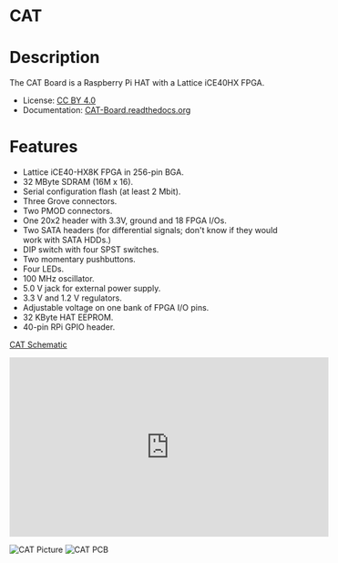 # CAT


# Description

The CAT Board is a Raspberry Pi HAT with a Lattice iCE40HX FPGA.

* License: [CC BY 4.0](http://creativecommons.org/licenses/by/4.0/legalcode)
* Documentation: [CAT-Board.readthedocs.org](https://CAT-Board.readthedocs.org)


# Features

* Lattice iCE40-HX8K FPGA in 256-pin BGA.
* 32 MByte SDRAM (16M x 16).
* Serial configuration flash (at least 2 Mbit).
* Three Grove connectors.
* Two PMOD connectors.
* One 20x2 header with 3.3V, ground and 18 FPGA I/Os.
* Two SATA headers (for differential signals; don't know if they would work with SATA HDDs.)
* DIP switch with four SPST switches.
* Two momentary pushbuttons.
* Four LEDs.
* 100 MHz oscillator.
* 5.0 V jack for external power supply.
* 3.3 V and 1.2 V regulators.
* Adjustable voltage on one bank of FPGA I/O pins.
* 32 KByte HAT EEPROM.
* 40-pin RPi GPIO header.


[ CAT Schematic ](https://raw.githubusercontent.com/xesscorp/CAT-Board/master/docs/Manual/pics/CAT_schematic.pdf)

<iframe width="560" height="315" src="https://www.youtube.com/embed/EHtcOrdl9Xw" frameborder="0" allowfullscreen></iframe>

![ CAT Picture ](https://raw.githubusercontent.com/xesscorp/CAT-Board/master/docs/Manual/pics/CAT_cover.jpg)
![ CAT PCB ](https://raw.githubusercontent.com/xesscorp/CAT-Board/master/docs/Manual/pics/CAT_pcb.JPG)

